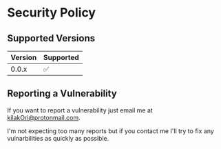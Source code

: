 # Security Policy

## Supported Versions

| Version | Supported          |
| ------- | ------------------ |
| 0.0.x   | :white_check_mark: |

## Reporting a Vulnerability

If you want to report a vulnerability just email me at [kilakOri@protonmail.com](mailto:kilakOri@protonmail.com).

I'm not expecting too many reports but if you contact me I'll try to fix any vulnarbilities as quickly as possible.
